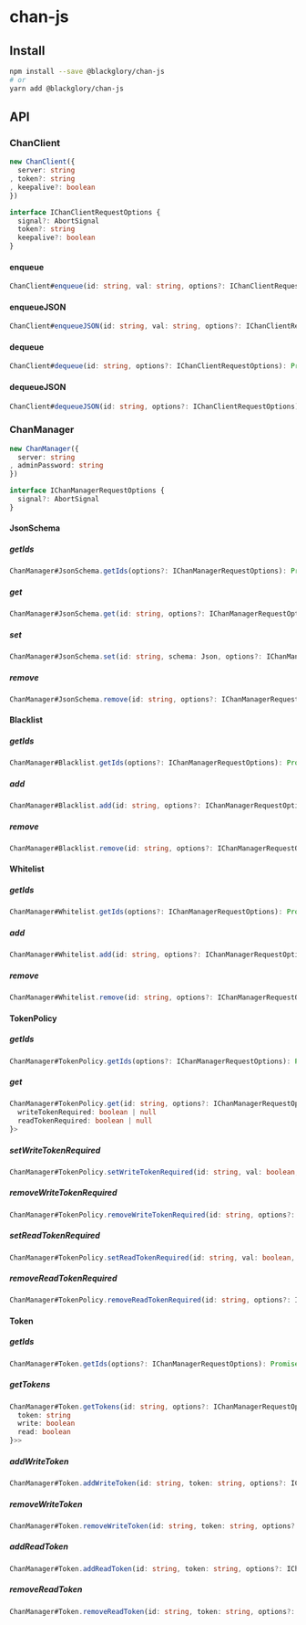 # chan-js

## Install

```sh
npm install --save @blackglory/chan-js
# or
yarn add @blackglory/chan-js
```

## API

### ChanClient

```ts
new ChanClient({
  server: string
, token?: string
, keepalive?: boolean
})
```

```ts
interface IChanClientRequestOptions {
  signal?: AbortSignal
  token?: string
  keepalive?: boolean
}
```

#### enqueue

```ts
ChanClient#enqueue(id: string, val: string, options?: IChanClientRequestOptions): Promise<void>
```

#### enqueueJSON

```ts
ChanClient#enqueueJSON(id: string, val: string, options?: IChanClientRequestOptions): Promise<void>
```

#### dequeue

```ts
ChanClient#dequeue(id: string, options?: IChanClientRequestOptions): Promise<string>
```

#### dequeueJSON

```ts
ChanClient#dequeueJSON(id: string, options?: IChanClientRequestOptions): Promise<Json>
```

### ChanManager

```ts
new ChanManager({
  server: string
, adminPassword: string
})
```

```ts
interface IChanManagerRequestOptions {
  signal?: AbortSignal
}
```

#### JsonSchema

##### getIds

```ts
ChanManager#JsonSchema.getIds(options?: IChanManagerRequestOptions): Promise<string[]>
```

##### get

```ts
ChanManager#JsonSchema.get(id: string, options?: IChanManagerRequestOptions): Promise<Json>
```

##### set

```ts
ChanManager#JsonSchema.set(id: string, schema: Json, options?: IChanManagerRequestOptions): Promise<void>
```

##### remove

```ts
ChanManager#JsonSchema.remove(id: string, options?: IChanManagerRequestOptions): Promise<void>
```

#### Blacklist

##### getIds

```ts
ChanManager#Blacklist.getIds(options?: IChanManagerRequestOptions): Promise<string[]>
```

##### add

```ts
ChanManager#Blacklist.add(id: string, options?: IChanManagerRequestOptions): Promise<void>
```

##### remove

```ts
ChanManager#Blacklist.remove(id: string, options?: IChanManagerRequestOptions): Promise<void>
```

#### Whitelist

##### getIds

```ts
ChanManager#Whitelist.getIds(options?: IChanManagerRequestOptions): Promise<string[]>
```

##### add

```ts
ChanManager#Whitelist.add(id: string, options?: IChanManagerRequestOptions): Promise<void>
```

##### remove

```ts
ChanManager#Whitelist.remove(id: string, options?: IChanManagerRequestOptions): Promise<void>
```

#### TokenPolicy

##### getIds

```ts
ChanManager#TokenPolicy.getIds(options?: IChanManagerRequestOptions): Promise<string[]>
```

##### get

```ts
ChanManager#TokenPolicy.get(id: string, options?: IChanManagerRequestOptions): Promise<{
  writeTokenRequired: boolean | null
  readTokenRequired: boolean | null
}>
```

##### setWriteTokenRequired

```ts
ChanManager#TokenPolicy.setWriteTokenRequired(id: string, val: boolean, options?: IChanManagerRequestOptions): Promise<void>
```

##### removeWriteTokenRequired

```ts
ChanManager#TokenPolicy.removeWriteTokenRequired(id: string, options?: IChanManagerRequestOptions): Promise<void>
```

##### setReadTokenRequired

```ts
ChanManager#TokenPolicy.setReadTokenRequired(id: string, val: boolean, options?: IChanManagerRequestOptions): Promise<void>
```

##### removeReadTokenRequired

```ts
ChanManager#TokenPolicy.removeReadTokenRequired(id: string, options?: IChanManagerRequestOptions): Promise<void>
```

#### Token

##### getIds

```ts
ChanManager#Token.getIds(options?: IChanManagerRequestOptions): Promise<string[]>
```

##### getTokens

```ts
ChanManager#Token.getTokens(id: string, options?: IChanManagerRequestOptions): Promise<Array<{
  token: string
  write: boolean
  read: boolean
}>>
```

##### addWriteToken

```ts
ChanManager#Token.addWriteToken(id: string, token: string, options?: IChanManagerRequestOptions): Promise<void>
```

##### removeWriteToken

```ts
ChanManager#Token.removeWriteToken(id: string, token: string, options?: IChanManagerRequestOptions): Promise<void>
```

##### addReadToken

```ts
ChanManager#Token.addReadToken(id: string, token: string, options?: IChanManagerRequestOptions): Promise<void>
```

##### removeReadToken

```ts
ChanManager#Token.removeReadToken(id: string, token: string, options?: IChanManagerRequestOptions): Promise<void>
```
